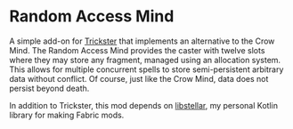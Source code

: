 # Random Access Mind
A simple add-on for [Trickster](https://github.com/enjarai/trickster) that implements an alternative to the Crow Mind. The Random Access Mind provides the caster with twelve slots where they may store any fragment, managed using an allocation system. This allows for multiple concurrent spells to store semi-persistent arbitrary data without conflict. Of course, just like the Crow Mind, data does not persist beyond death. 

In addition to Trickster, this mod depends on [libstellar](https://github.com/StellarWitch7/libstellar), my personal Kotlin library for making Fabric mods. 
